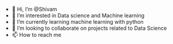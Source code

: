 - 👋 Hi, I’m @Shivam
- 👀 I’m interested in Data science and Machine learning
- 🌱 I’m currently learning machine learning with python 
- 💞️ I’m looking to collaborate on projects related to Data Science 
- 📫 How to reach me 

<!---
Shanezatch/Shanezatch is a ✨ special ✨ repository because its `README.md` (this file) appears on your GitHub profile.
You can click the Preview link to take a look at your changes.
--->
